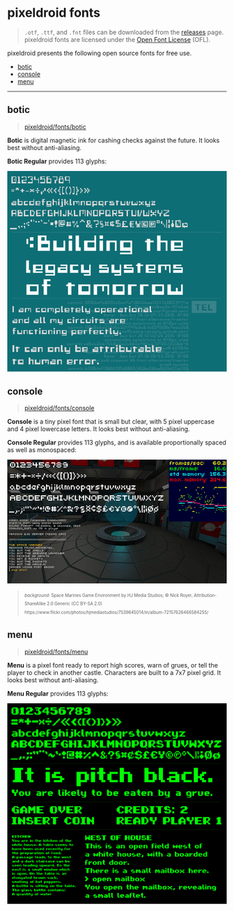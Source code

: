 # pixeldroid fonts

> `.otf`, `.ttf`, and `.fnt` files can be downloaded from the [releases][releases] page. <br>
> pixeldroid fonts are licensed under the [Open Font License][ofl] (OFL).

pixeldroid presents the following open source fonts for free use.

- [botic](#botic)
- [console](#console)
- [menu](#menu)

---

## botic
> [pixeldroid/fonts/botic][font-botic]

**Botic** is digital magnetic ink for cashing checks against the future. It looks best without anti-aliasing.

**Botic Regular** provides 113 glyphs:

![botic regular][specimen-botic-regular]


## console
> [pixeldroid/fonts/console][font-console]

**Console** is a tiny pixel font that is small but clear, with 5 pixel uppercase and 4 pixel lowercase letters. It looks best without anti-aliasing.

**Console Regular** provides 113 glyphs, and is available proportionally spaced as well as monospaced:

![console regular][specimen-console-regular]
<blockquote><sup><sub>
    <i>background:</i> Space Marines Game Environment by HJ Media Studios; &copy; Nick Royer, Attribution-ShareAlike 2.0 Generic (CC BY-SA 2.0) <br>
    https://www.flickr.com/photos/hjmediastudios/7539645014/in/album-72157626466584255/
</sub></sup></blockquote>


## menu
> [pixeldroid/fonts/menu][font-menu]

**Menu** is a pixel font ready to report high scores, warn of grues, or tell the player to check in another castle. Characters are built to a 7x7 pixel grid. It looks best without anti-aliasing.

**Menu Regular** provides 113 glyphs:

![menu regular][specimen-menu-regular]


[font-botic]: botic/ "pixeldroid Botic regular"
[font-console]: console/ "pixeldroid Console regular"
[font-menu]: menu/ "pixeldroid Menu regular"
[specimen-botic-regular]: botic/docs/specimen.png "pixeldroid Botic regular type specimen"
[specimen-console-regular]: console/docs/specimen.png "pixeldroid Console regular type specimen"
[specimen-menu-regular]: menu/docs/specimen.png "pixeldroid Menu regular type specimen"
[ofl]: http://scripts.sil.org/OFL "Open Font License"
[releases]: https://github.com/pixeldroid/fonts/releases/ "pixeldroid font releases"
